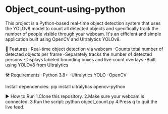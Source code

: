 # Object_count-using-python
This project is a Python-based real-time object detection system that uses the YOLOv8 model to count all detected objects and specifically track the number of people visible through your webcam. It's an efficient and simple application built using OpenCV and Ultralytics YOLOv8.

🚀 Features
-Real-time object detection via webcam
-Counts total number of detected objects per frame
-Separately tracks the number of detected persons
-Displays labeled bounding boxes and live count overlays
-Built using YOLOv8 from Ultralytics

🛠️ Requirements
-Python 3.8+
-Ultralytics YOLO
-OpenCV

Install dependencies:
pip install ultralytics opencv-python

▶️ How to Run
1.Clone this repository.
2.Make sure your webcam is connected.
3.Run the script:
python object_count.py
4.Press q to quit the live feed.


